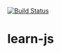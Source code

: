 [![Build Status](https://travis-ci.com/harmiksardar/learn-js.svg?branch=master)](https://travis-ci.com/harmiksardar/learn-js)

# learn-js
